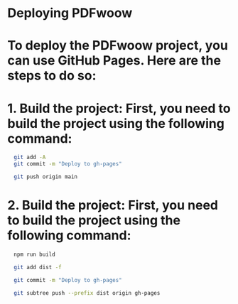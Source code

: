 # Deploying PDFwoow

# To deploy the PDFwoow project, you can use GitHub Pages. Here are the steps to do so:
# 1. **Build the project**: First, you need to build the project using the following command:

```bash
  git add -A
  git commit -m "Deploy to gh-pages"

  git push origin main
```
# 2. **Build the project**: First, you need to build the project using the following command:

```bash
  npm run build 

  git add dist -f

  git commit -m "Deploy to gh-pages"

  git subtree push --prefix dist origin gh-pages
```